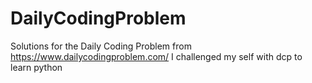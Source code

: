 # DailyCodingProblem
Solutions for the Daily Coding Problem from https://www.dailycodingproblem.com/
I challenged my self with dcp to learn python
